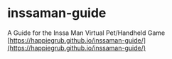 # inssaman-guide  
A Guide for the Inssa Man Virtual Pet/Handheld Game  
[https://happiegrub.github.io/inssaman-guide/](https://happiegrub.github.io/inssaman-guide/)
